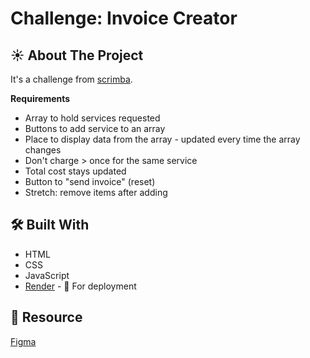 # Challenge: Invoice Creator

## ☀️ About The Project

It's a challenge from [scrimba](https://scrimba.com/).

**Requirements**

- Array to hold services requested
- Buttons to add service to an array
- Place to display data from the array - updated every time the array changes
- Don't charge > once for the same service
- Total cost stays updated
- Button to "send invoice" (reset)
- Stretch: remove items after adding

## 🛠 Built With

- HTML
- CSS
- JavaScript
- [Render](https://render.com/docs) - 🚀 For deployment

## 📖 Resource

[Figma](https://www.figma.com/file/roUn8DT7zHTI9tcL2JXNZG/Invoice-Generator)
